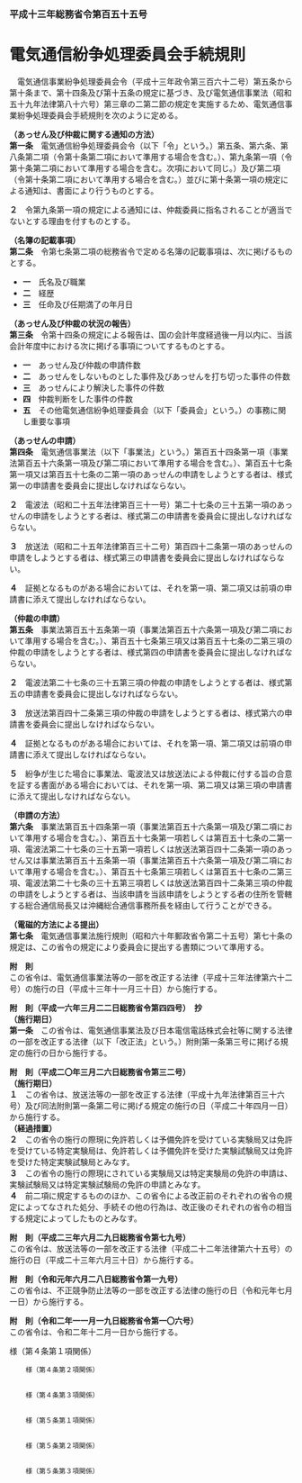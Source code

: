 ### 平成十三年総務省令第百五十五号  
# 電気通信紛争処理委員会手続規則  
　電気通信事業紛争処理委員会令（平成十三年政令第三百六十二号）第五条から第十条まで、第十四条及び第十五条の規定に基づき、及び電気通信事業法（昭和五十九年法律第八十六号）第三章の二第二節の規定を実施するため、電気通信事業紛争処理委員会手続規則を次のように定める。  
  
**（あっせん及び仲裁に関する通知の方法）**  
**第一条**　電気通信紛争処理委員会令（以下「令」という。）第五条、第六条、第八条第二項（令第十条第二項において準用する場合を含む。）、第九条第一項（令第十条第二項において準用する場合を含む。次項において同じ。）及び第二項（令第十条第二項において準用する場合を含む。）並びに第十条第一項の規定による通知は、書面により行うものとする。  
  
**２**　令第九条第一項の規定による通知には、仲裁委員に指名されることが適当でないとする理由を付すものとする。  
  
**（名簿の記載事項）**  
**第二条**　令第七条第二項の総務省令で定める名簿の記載事項は、次に掲げるものとする。  
* **一**　氏名及び職業  
* **二**　経歴  
* **三**　任命及び任期満了の年月日  
  
**（あっせん及び仲裁の状況の報告）**  
**第三条**　令第十四条の規定による報告は、国の会計年度経過後一月以内に、当該会計年度中における次に掲げる事項についてするものとする。  
* **一**　あっせん及び仲裁の申請件数  
* **二**　あっせんをしないものとした事件及びあっせんを打ち切った事件の件数  
* **三**　あっせんにより解決した事件の件数  
* **四**　仲裁判断をした事件の件数  
* **五**　その他電気通信紛争処理委員会（以下「委員会」という。）の事務に関し重要な事項  
  
**（あっせんの申請）**  
**第四条**　電気通信事業法（以下「事業法」という。）第百五十四条第一項（事業法第百五十六条第一項及び第二項において準用する場合を含む。）、第百五十七条第一項又は第百五十七条の二第一項のあっせんの申請をしようとする者は、様式第一の申請書を委員会に提出しなければならない。  
  
**２**　電波法（昭和二十五年法律第百三十一号）第二十七条の三十五第一項のあっせんの申請をしようとする者は、様式第二の申請書を委員会に提出しなければならない。  
  
**３**　放送法（昭和二十五年法律第百三十二号）第百四十二条第一項のあっせんの申請をしようとする者は、様式第三の申請書を委員会に提出しなければならない。  
  
**４**　証拠となるものがある場合においては、それを第一項、第二項又は前項の申請書に添えて提出しなければならない。  
  
**（仲裁の申請）**  
**第五条**　事業法第百五十五条第一項（事業法第百五十六条第一項及び第二項において準用する場合を含む。）、第百五十七条第三項又は第百五十七条の二第三項の仲裁の申請をしようとする者は、様式第四の申請書を委員会に提出しなければならない。  
  
**２**　電波法第二十七条の三十五第三項の仲裁の申請をしようとする者は、様式第五の申請書を委員会に提出しなければならない。  
  
**３**　放送法第百四十二条第三項の仲裁の申請をしようとする者は、様式第六の申請書を委員会に提出しなければならない。  
  
**４**　証拠となるものがある場合においては、それを第一項、第二項又は前項の申請書に添えて提出しなければならない。  
  
**５**　紛争が生じた場合に事業法、電波法又は放送法による仲裁に付する旨の合意を証する書面がある場合においては、それを第一項、第二項又は第三項の申請書に添えて提出しなければならない。  
  
**（申請の方法）**  
**第六条**　事業法第百五十四条第一項（事業法第百五十六条第一項及び第二項において準用する場合を含む。）、第百五十七条第一項若しくは第百五十七条の二第一項、電波法第二十七条の三十五第一項若しくは放送法第百四十二条第一項のあっせん又は事業法第百五十五条第一項（事業法第百五十六条第一項及び第二項において準用する場合を含む。）、第百五十七条第三項若しくは第百五十七条の二第三項、電波法第二十七条の三十五第三項若しくは放送法第百四十二条第三項の仲裁の申請をしようとする者は、当該申請を当該申請をしようとする者の住所を管轄する総合通信局長又は沖縄総合通信事務所長を経由して行うことができる。  
  
**（電磁的方法による提出）**  
**第七条**　電気通信事業法施行規則（昭和六十年郵政省令第二十五号）第七十条の規定は、この省令の規定により委員会に提出する書類について準用する。  
  
**附　則**  
この省令は、電気通信事業法等の一部を改正する法律（平成十三年法律第六十二号）の施行の日（平成十三年十一月三十日）から施行する。  
  
**附　則（平成一六年三月二二日総務省令第四四号）　抄**  
**（施行期日）**  
**第一条**　この省令は、電気通信事業法及び日本電信電話株式会社等に関する法律の一部を改正する法律（以下「改正法」という。）附則第一条第三号に掲げる規定の施行の日から施行する。  
  
**附　則（平成二〇年三月二六日総務省令第三二号）**  
**（施行期日）**  
**１**　この省令は、放送法等の一部を改正する法律（平成十九年法律第百三十六号）及び同法附則第一条第二号に掲げる規定の施行の日（平成二十年四月一日）から施行する。  
**（経過措置）**  
**２**　この省令の施行の際現に免許若しくは予備免許を受けている実験局又は免許を受けている特定実験局は、免許若しくは予備免許を受けた実験試験局又は免許を受けた特定実験試験局とみなす。  
**３**　この省令の施行の際現にされている実験局又は特定実験局の免許の申請は、実験試験局又は特定実験試験局の免許の申請とみなす。  
**４**　前二項に規定するもののほか、この省令による改正前のそれぞれの省令の規定によってなされた処分、手続その他の行為は、改正後のそれぞれの省令の相当する規定によってしたものとみなす。  
  
**附　則（平成二三年六月二九日総務省令第七九号）**  
この省令は、放送法等の一部を改正する法律（平成二十二年法律第六十五号）の施行の日（平成二十三年六月三十日）から施行する。  
  
**附　則（令和元年六月二八日総務省令第一九号）**  
この省令は、不正競争防止法等の一部を改正する法律の施行の日（令和元年七月一日）から施行する。  
  
**附　則（令和二年一一月一九日総務省令第一〇六号）**  
この省令は、令和二年十二月一日から施行する。  
  
様（第４条第１項関係）  

          
        様（第４条第２項関係）  

          
        様（第４条第３項関係）  

          
        様（第５条第１項関係）  

          
        様（第５条第２項関係）  

          
        様（第５条第３項関係）  

          
        